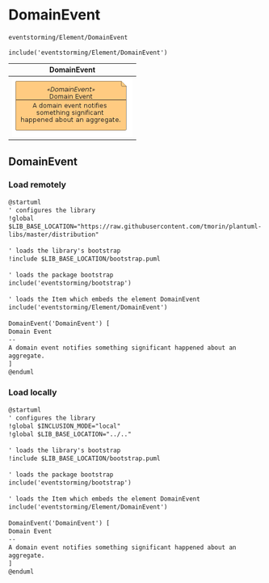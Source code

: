 # DomainEvent


```text
eventstorming/Element/DomainEvent
```

```text
include('eventstorming/Element/DomainEvent')
```



| DomainEvent |
| :---: |
| ![illustration for DomainEvent](../../eventstorming/Element/DomainEvent.Local.png) |




## DomainEvent

### Load remotely
```plantuml
@startuml
' configures the library
!global $LIB_BASE_LOCATION="https://raw.githubusercontent.com/tmorin/plantuml-libs/master/distribution"

' loads the library's bootstrap
!include $LIB_BASE_LOCATION/bootstrap.puml

' loads the package bootstrap
include('eventstorming/bootstrap')

' loads the Item which embeds the element DomainEvent
include('eventstorming/Element/DomainEvent')

DomainEvent('DomainEvent') [
Domain Event
--
A domain event notifies something significant happened about an aggregate.
]
@enduml
```

### Load locally
```plantuml
@startuml
' configures the library
!global $INCLUSION_MODE="local"
!global $LIB_BASE_LOCATION="../.."

' loads the library's bootstrap
!include $LIB_BASE_LOCATION/bootstrap.puml

' loads the package bootstrap
include('eventstorming/bootstrap')

' loads the Item which embeds the element DomainEvent
include('eventstorming/Element/DomainEvent')

DomainEvent('DomainEvent') [
Domain Event
--
A domain event notifies something significant happened about an aggregate.
]
@enduml
```


